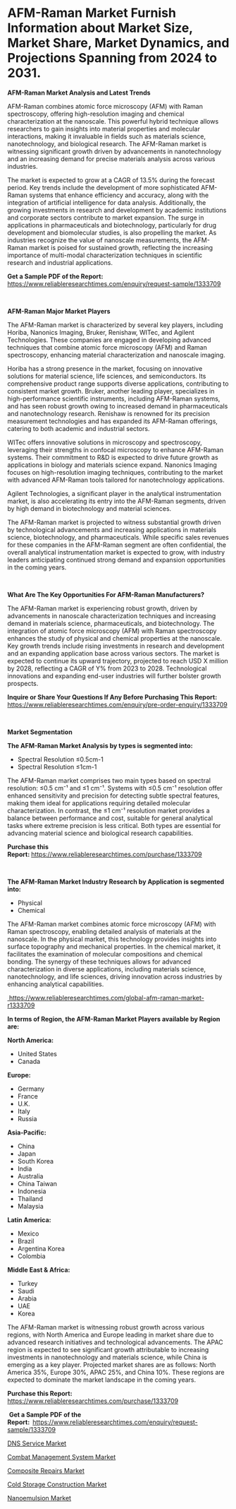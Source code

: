 <p><h1>AFM-Raman Market Furnish Information about Market Size, Market Share, Market Dynamics, and Projections Spanning from 2024 to 2031.</h1></p><p><strong>AFM-Raman Market Analysis and Latest Trends</strong></p>
<p><p>AFM-Raman combines atomic force microscopy (AFM) with Raman spectroscopy, offering high-resolution imaging and chemical characterization at the nanoscale. This powerful hybrid technique allows researchers to gain insights into material properties and molecular interactions, making it invaluable in fields such as materials science, nanotechnology, and biological research. The AFM-Raman market is witnessing significant growth driven by advancements in nanotechnology and an increasing demand for precise materials analysis across various industries.</p><p>The market is expected to grow at a CAGR of 13.5% during the forecast period. Key trends include the development of more sophisticated AFM-Raman systems that enhance efficiency and accuracy, along with the integration of artificial intelligence for data analysis. Additionally, the growing investments in research and development by academic institutions and corporate sectors contribute to market expansion. The surge in applications in pharmaceuticals and biotechnology, particularly for drug development and biomolecular studies, is also propelling the market. As industries recognize the value of nanoscale measurements, the AFM-Raman market is poised for sustained growth, reflecting the increasing importance of multi-modal characterization techniques in scientific research and industrial applications.</p></p>
<p><strong>Get a Sample PDF of the Report:&nbsp;</strong> <a href="https://www.reliableresearchtimes.com/enquiry/request-sample/1333709?utm_campaign=1386&utm_medium=2&utm_source=Github&utm_content=ia&utm_term=03102024&utm_id=afm-raman">https://www.reliableresearchtimes.com/enquiry/request-sample/1333709</a></p>
<p>&nbsp;</p>
<p><strong>AFM-Raman Major Market Players</strong></p>
<p><p>The AFM-Raman market is characterized by several key players, including Horiba, Nanonics Imaging, Bruker, Renishaw, WITec, and Agilent Technologies. These companies are engaged in developing advanced techniques that combine atomic force microscopy (AFM) and Raman spectroscopy, enhancing material characterization and nanoscale imaging.</p><p>Horiba has a strong presence in the market, focusing on innovative solutions for material science, life sciences, and semiconductors. Its comprehensive product range supports diverse applications, contributing to consistent market growth. Bruker, another leading player, specializes in high-performance scientific instruments, including AFM-Raman systems, and has seen robust growth owing to increased demand in pharmaceuticals and nanotechnology research. Renishaw is renowned for its precision measurement technologies and has expanded its AFM-Raman offerings, catering to both academic and industrial sectors.</p><p>WITec offers innovative solutions in microscopy and spectroscopy, leveraging their strengths in confocal microscopy to enhance AFM-Raman systems. Their commitment to R&D is expected to drive future growth as applications in biology and materials science expand. Nanonics Imaging focuses on high-resolution imaging techniques, contributing to the market with advanced AFM-Raman tools tailored for nanotechnology applications.</p><p>Agilent Technologies, a significant player in the analytical instrumentation market, is also accelerating its entry into the AFM-Raman segments, driven by high demand in biotechnology and material sciences.</p><p>The AFM-Raman market is projected to witness substantial growth driven by technological advancements and increasing applications in materials science, biotechnology, and pharmaceuticals. While specific sales revenues for these companies in the AFM-Raman segment are often confidential, the overall analytical instrumentation market is expected to grow, with industry leaders anticipating continued strong demand and expansion opportunities in the coming years.</p></p>
<p>&nbsp;</p>
<p><strong>What Are The Key Opportunities For AFM-Raman Manufacturers?</strong></p>
<p><p>The AFM-Raman market is experiencing robust growth, driven by advancements in nanoscale characterization techniques and increasing demand in materials science, pharmaceuticals, and biotechnology. The integration of atomic force microscopy (AFM) with Raman spectroscopy enhances the study of physical and chemical properties at the nanoscale. Key growth trends include rising investments in research and development and an expanding application base across various sectors. The market is expected to continue its upward trajectory, projected to reach USD X million by 2028, reflecting a CAGR of Y% from 2023 to 2028. Technological innovations and expanding end-user industries will further bolster growth prospects.</p></p>
<p><strong>Inquire or Share Your Questions If Any Before Purchasing This Report:</strong> <a href="https://www.reliableresearchtimes.com/enquiry/pre-order-enquiry/1333709?utm_campaign=1386&utm_medium=2&utm_source=Github&utm_content=ia&utm_term=03102024&utm_id=afm-raman">https://www.reliableresearchtimes.com/enquiry/pre-order-enquiry/1333709</a></p>
<p>&nbsp;</p>
<p><strong>Market Segmentation</strong></p>
<p><strong>The AFM-Raman Market Analysis by types is segmented into:</strong></p>
<p><ul><li>Spectral Resolution ≤0.5cm-1</li><li>Spectral Resolution ≤1cm-1</li></ul></p>
<p><p>The AFM-Raman market comprises two main types based on spectral resolution: ≤0.5 cm⁻¹ and ≤1 cm⁻¹. Systems with ≤0.5 cm⁻¹ resolution offer enhanced sensitivity and precision for detecting subtle spectral features, making them ideal for applications requiring detailed molecular characterization. In contrast, the ≤1 cm⁻¹ resolution market provides a balance between performance and cost, suitable for general analytical tasks where extreme precision is less critical. Both types are essential for advancing material science and biological research capabilities.</p></p>
<p><strong>Purchase this Report:&nbsp;</strong><a href="https://www.reliableresearchtimes.com/purchase/1333709?utm_campaign=1386&utm_medium=2&utm_source=Github&utm_content=ia&utm_term=03102024&utm_id=afm-raman">https://www.reliableresearchtimes.com/purchase/1333709</a></p>
<p>&nbsp;</p>
<p><strong>The AFM-Raman Market Industry Research by Application is segmented into:</strong></p>
<p><ul><li>Physical</li><li>Chemical</li></ul></p>
<p><p>The AFM-Raman market combines atomic force microscopy (AFM) with Raman spectroscopy, enabling detailed analysis of materials at the nanoscale. In the physical market, this technology provides insights into surface topography and mechanical properties. In the chemical market, it facilitates the examination of molecular compositions and chemical bonding. The synergy of these techniques allows for advanced characterization in diverse applications, including materials science, nanotechnology, and life sciences, driving innovation across industries by enhancing analytical capabilities.</p></p>
<p><a href="https://www.reliableresearchtimes.com/global-afm-raman-market-r1333709?utm_campaign=1386&utm_medium=2&utm_source=Github&utm_content=ia&utm_term=03102024&utm_id=afm-raman">&nbsp;https://www.reliableresearchtimes.com/global-afm-raman-market-r1333709</a></p>
<p><strong>In terms of Region, the AFM-Raman Market Players available by Region are:</strong></p>
<p>
    <p> <strong> North America: </strong>
        <ul>
            <li>United States</li>
            <li>Canada</li>
        </ul>
        </p> 
    <p> <strong> Europe: </strong>
        <ul>
            <li>Germany</li>
            <li>France</li>
            <li>U.K.</li>
            <li>Italy</li>
            <li>Russia</li>
        </ul>
        </p> 
    <p> <strong> Asia-Pacific: </strong>
        <ul>
            <li>China</li>
            <li>Japan</li>
            <li>South Korea</li>
            <li>India</li>
            <li>Australia</li>
            <li>China Taiwan</li>
            <li>Indonesia</li>
            <li>Thailand</li>
            <li>Malaysia</li>
        </ul>
        </p> 
    <p> <strong> Latin America: </strong>
        <ul>
            <li>Mexico</li>
            <li>Brazil</li>
            <li>Argentina Korea</li>
            <li>Colombia</li>
        </ul>
        </p> 
    <p> <strong> Middle East & Africa: </strong>
        <ul>
            <li>Turkey</li>
            <li>Saudi</li>
            <li>Arabia</li>
            <li>UAE</li>
            <li>Korea</li>
        </ul>
    </p>
    </p>
<p><p>The AFM-Raman market is witnessing robust growth across various regions, with North America and Europe leading in market share due to advanced research initiatives and technological advancements. The APAC region is expected to see significant growth attributable to increasing investments in nanotechnology and materials science, while China is emerging as a key player. Projected market shares are as follows: North America 35%, Europe 30%, APAC 25%, and China 10%. These regions are expected to dominate the market landscape in the coming years.</p></p>
<p><strong>Purchase this Report: </strong><a href="https://www.reliableresearchtimes.com/purchase/1333709?utm_campaign=1386&utm_medium=2&utm_source=Github&utm_content=ia&utm_term=03102024&utm_id=afm-raman">https://www.reliableresearchtimes.com/purchase/1333709</a></p>
<p>&nbsp;<strong>Get a Sample PDF of the Report:&nbsp;&nbsp;</strong><a href="https://www.reliableresearchtimes.com/enquiry/request-sample/1333709?utm_campaign=1386&utm_medium=2&utm_source=Github&utm_content=ia&utm_term=03102024&utm_id=afm-raman">https://www.reliableresearchtimes.com/enquiry/request-sample/1333709</a></p>
<p><strong></strong></p>
<p><p><a href="https://www.linkedin.com/pulse/dns-service-market-share-new-trends-analysis-its-type-gdusf?trackingId=bamsPs5SQHuJxZawFqDMDA%3D%3D&utm_campaign=1386&utm_medium=2&utm_source=Github&utm_content=ia&utm_term=03102024&utm_id=afm-raman">DNS Service Market</a></p><p><a href="https://www.linkedin.com/pulse/how-regional-global-trends-shaping-combat-management-system-qiugf?trackingId=6KpHt%2FanSHWCIUF8rPprfw%3D%3D&utm_campaign=1386&utm_medium=2&utm_source=Github&utm_content=ia&utm_term=03102024&utm_id=afm-raman">Combat Management System Market</a></p><p><a href="https://www.linkedin.com/pulse/composite-repairs-market-size-growing-cagr-104-report-covers-8imve?trackingId=78FRmC1OTfaTDiF1i65QYw%3D%3D&utm_campaign=1386&utm_medium=2&utm_source=Github&utm_content=ia&utm_term=03102024&utm_id=afm-raman">Composite Repairs Market</a></p><p><a href="https://www.linkedin.com/pulse/cold-storage-construction-market-global-insights-sales-trends-vouuf?trackingId=UquQ0MjZRimW7EQ%2BBoACeQ%3D%3D&utm_campaign=1386&utm_medium=2&utm_source=Github&utm_content=ia&utm_term=03102024&utm_id=afm-raman">Cold Storage Construction Market</a></p><p><a href="https://www.linkedin.com/pulse/what-emerging-market-trends-nanoemulsion-detailed-overview-h3cre?utm_campaign=1386&utm_medium=2&utm_source=Github&utm_content=ia&utm_term=03102024&utm_id=afm-raman">Nanoemulsion Market</a></p></p>